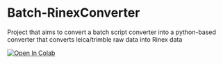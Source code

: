 # Batch-RinexConverter
Project that aims to convert a batch script converter into a python-based converter that converts leica/trimble raw data into Rinex data

[![Open In Colab](https://colab.research.google.com/assets/colab-badge.svg)](https://colab.research.google.com/github/Cyaltie/Batch-RinexConverter/blob/main/YourNotebook.ipynb)

